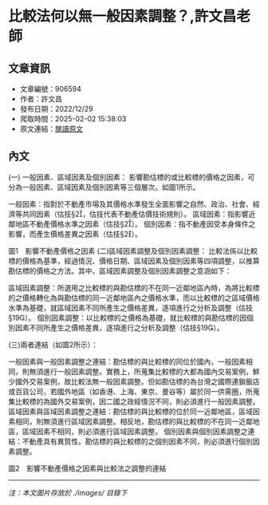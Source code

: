 # 比較法何以無一般因素調整？,許文昌老師

## 文章資訊
- 文章編號：906594
- 作者：許文昌
- 發布日期：2022/12/29
- 爬取時間：2025-02-02 15:38:03
- 原文連結：[閱讀原文](https://real-estate.get.com.tw/Columns/detail.aspx?no=906594)

## 內文
(一)	一般因素、區域因素及個別因素：
影響勘估標的或比較標的價格之因素，可分為一般因素、區域因素及個別因素等三個層次。如圖1所示。

一般因素：指對於不動產市場及其價格水準發生全面影響之自然、政治、社會、經濟等共同因素（估技§2，估技代表不動產估價技術規則）。
區域因素：指影響近鄰地區不動產價格水準之因素（估技§2）。
個別因素：指不動產因受本身條件之影響，而產生價格差異之因素（估技§2）。


圖1　影響不動產價格之因素
 (二)區域因素調整及個別因素調整：
比較法係以比較標的價格為基準，經過情況、價格日期、區域因素及個別因素等四項調整，以推算勘估標的價格之方法。其中，區域因素調整及個別因素調整之意涵如下：

區域因素調整：所選用之比較標的與勘估標的不在同一近鄰地區內時，為將比較標的之價格轉化為與勘估標的同一近鄰地區內之價格水準，而以比較標的之區域價格水準為基礎，就區域因素不同所產生之價格差異，逐項進行之分析及調整（估技§19）。
個別因素調整：以比較標的之價格為基礎，就比較標的與勘估標的因個別因素不同所產生之價格差異，逐項進行之分析及調整（估技§19）。

  (三)兩者連結（如圖2所示）：

一般因素與一般因素調整之連結：勘估標的與比較標的同位於國內，一般因素相同，則無須進行一般因素調整。實務上，所蒐集比較標的大都為國內交易案例，鮮少國外交易案例，故比較法無一般因素調整。但如勘估標的為台灣之國際連鎖飯店或百貨公司，若國外地區（如香港、上海、東京、曼谷等）屬於同一供需圈，所蒐集比較標的為國外交易案例，因二國之政經情況不同，則必須進行一般因素調整。
區域因素與區域因素調整之連結：勘估標的與比較標的位於同一近鄰地區，區域因素相同，則無須進行區域因素調整。相反地，勘估標的與比較標的不在同一近鄰地區，區域因素不相同，則必須進行區域因素調整。
個別因素與個別因素調整之連結：不動產具有異質性。勘估標的與比較標的之個別因素不同，則必須進行個別因素調整。 


圖2　影響不動產價格之因素與比較法之調整的連結

---
*注：本文圖片存放於 ./images/ 目錄下*
